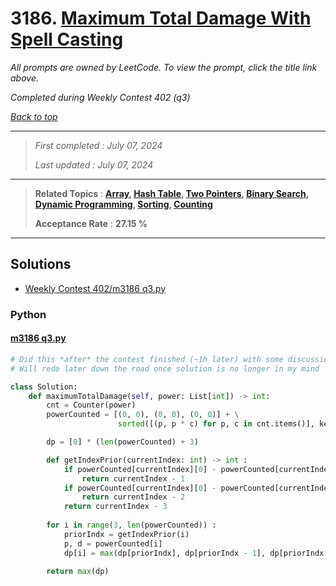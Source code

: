 # 3186. [Maximum Total Damage With Spell Casting](<https://leetcode.com/problems/maximum-total-damage-with-spell-casting>)

*All prompts are owned by LeetCode. To view the prompt, click the title link above.*

*Completed during Weekly Contest 402 (q3)*

*[Back to top](<../README.md>)*

------

> *First completed : July 07, 2024*
>
> *Last updated : July 07, 2024*

------

> **Related Topics** : **[Array](<by_topic/Array.md>), [Hash Table](<by_topic/Hash Table.md>), [Two Pointers](<by_topic/Two Pointers.md>), [Binary Search](<by_topic/Binary Search.md>), [Dynamic Programming](<by_topic/Dynamic Programming.md>), [Sorting](<by_topic/Sorting.md>), [Counting](<by_topic/Counting.md>)**
>
> **Acceptance Rate** : **27.15 %**

------

## Solutions

- [Weekly Contest 402/m3186 q3.py](<../my-submissions/Weekly Contest 402/m3186 q3.py>)
### Python
#### [m3186 q3.py](<../my-submissions/Weekly Contest 402/m3186 q3.py>)
```Python
# Did this *after* the contest finished (~1h later) with some discussion help
# Will redo later down the road once solution is no longer in my mind

class Solution:
    def maximumTotalDamage(self, power: List[int]) -> int:
        cnt = Counter(power)
        powerCounted = [(0, 0), (0, 0), (0, 0)] + \
                        sorted([(p, p * c) for p, c in cnt.items()], key=lambda x: x[0])

        dp = [0] * (len(powerCounted) + 3)

        def getIndexPrior(currentIndex: int) -> int :
            if powerCounted[currentIndex][0] - powerCounted[currentIndex - 1][0] > 2 :
                return currentIndex - 1
            if powerCounted[currentIndex][0] - powerCounted[currentIndex - 2][0] > 2 :
                return currentIndex - 2
            return currentIndex - 3
            
        for i in range(3, len(powerCounted)) :
            priorIndx = getIndexPrior(i)
            p, d = powerCounted[i]
            dp[i] = max(dp[priorIndx], dp[priorIndx - 1], dp[priorIndx - 2]) + d

        return max(dp)
```

